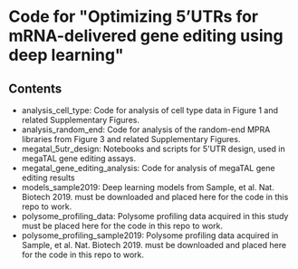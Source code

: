 # Code for "Optimizing 5’UTRs for mRNA-delivered gene editing using deep learning"

## Contents

- analysis_cell_type: Code for analysis of cell type data in Figure 1 and related Supplementary Figures.
- analysis_random_end: Code for analysis of the random-end MPRA libraries from Figure 3 and related Supplementary Figures.
- megatal_5utr_design: Notebooks and scripts for 5'UTR design, used in megaTAL gene editing assays.
- megatal_gene_editing_analysis: Code for analysis of megaTAL gene editing results
- models_sample2019: Deep learning models from Sample, et al. Nat. Biotech 2019. must be downloaded and placed here for the code in this repo to work.
- polysome_profiling_data: Polysome profiling data acquired in this study must be placed here for the code in this repo to work.
- polysome_profiling_sample2019: Polysome profiling data acquired in Sample, et al. Nat. Biotech 2019. must be downloaded and placed here for the code in this repo to work.
